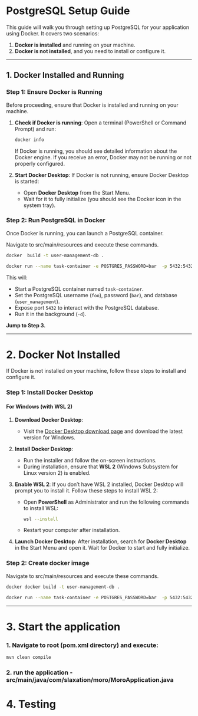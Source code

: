 
# PostgreSQL Setup Guide

This guide will walk you through setting up PostgreSQL for your application using Docker. It covers two scenarios:
1. **Docker is installed** and running on your machine.
2. **Docker is not installed**, and you need to install or configure it.

---
## 1. **Docker Installed and Running**

### Step 1: Ensure Docker is Running

Before proceeding, ensure that Docker is installed and running on your machine.

1. **Check if Docker is running**:
   Open a terminal (PowerShell or Command Prompt) and run:

   ```bash
   docker info
   ```

   If Docker is running, you should see detailed information about the Docker engine. If you receive an error, Docker may not be running or not properly configured.


2. **Start Docker Desktop**:
   If Docker is not running, ensure Docker Desktop is started:
    - Open **Docker Desktop** from the Start Menu.
    - Wait for it to fully initialize (you should see the Docker icon in the system tray).

### Step 2: Run PostgreSQL in Docker

Once Docker is running, you can launch a PostgreSQL container.

Navigate to src/main/resources and execute these commands.

```bash
docker  build -t user-management-db .
```
```bash
docker run --name task-container -e POSTGRES_PASSWORD=bar  -p 5432:5432 -d user-management-db
```

This will:
- Start a PostgreSQL container named `task-container`.
- Set the PostgreSQL username (`foo`), password (`bar`), and database (`user_management`).
- Expose port `5432` to interact with the PostgreSQL database.
- Run it in the background (`-d`).

**Jump to Step 3.**

---

# 2. **Docker Not Installed**

If Docker is not installed on your machine, follow these steps to install and configure it.

### Step 1: Install Docker Desktop

#### For Windows (with WSL 2)

1. **Download Docker Desktop**:
    - Visit the [Docker Desktop download page](https://www.docker.com/products/docker-desktop) and download the latest version for Windows.

2. **Install Docker Desktop**:
    - Run the installer and follow the on-screen instructions.
    - During installation, ensure that **WSL 2** (Windows Subsystem for Linux version 2) is enabled.

3. **Enable WSL 2**:
   If you don’t have WSL 2 installed, Docker Desktop will prompt you to install it. Follow these steps to install WSL 2:

    - Open **PowerShell** as Administrator and run the following commands to install WSL:

      ```bash
      wsl --install
      ```

    - Restart your computer after installation.

4. **Launch Docker Desktop**:
   After installation, search for **Docker Desktop** in the Start Menu and open it. Wait for Docker to start and fully initialize.

### Step 2: Create docker image

Navigate to src/main/resources and execute these commands.

```bash
docker docker build -t user-management-db .
```
```bash
docker run --name task-container -e POSTGRES_PASSWORD=bar  -p 5432:5432 -d user-management-db
```
---
# 3. Start the application
### 1. Navigate to root (pom.xml directory) and execute:
```bash
mvn clean compile
```
### 2. run the application - src/main/java/com/slaxation/moro/MoroApplication.java

#  4. Testing 






